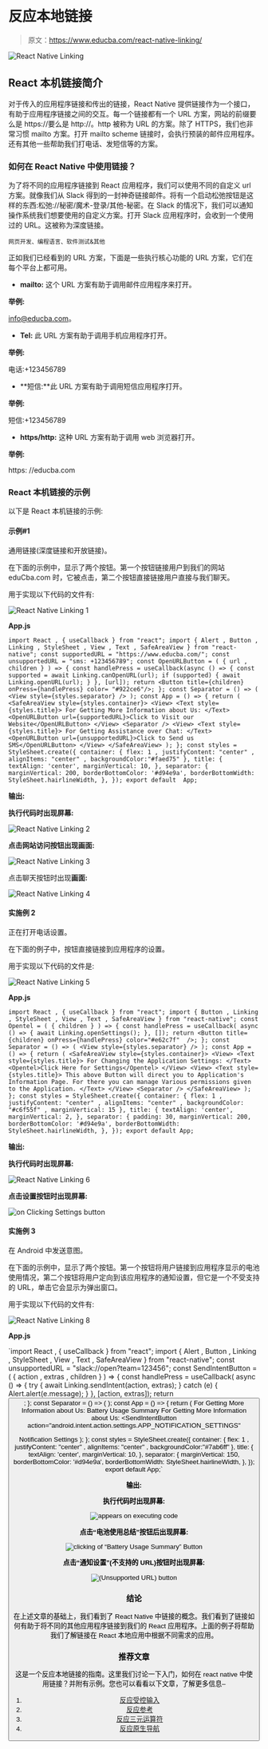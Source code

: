 # 反应本地链接

> 原文：<https://www.educba.com/react-native-linking/>

![React Native Linking](img/d7667cdde427e4b34d3f9e9fe2c2e410.png)



## React 本机链接简介

对于传入的应用程序链接和传出的链接，React Native 提供链接作为一个接口，有助于应用程序链接之间的交互。每一个链接都有一个 URL 方案，网站的前缀要么是 https://要么是 http://。http 被称为 URL 的方案。除了 HTTPS，我们也非常习惯 mailto 方案。打开 mailto scheme 链接时，会执行预装的邮件应用程序。还有其他一些帮助我们打电话、发短信等的方案。

### 如何在 React Native 中使用链接？

为了将不同的应用程序链接到 React 应用程序，我们可以使用不同的自定义 url 方案。就像我们从 Slack 得到的一封神奇链接邮件。将有一个启动松弛按钮是这样的东西:松弛://秘密/魔术-登录/其他-秘密。在 Slack 的情况下，我们可以通知操作系统我们想要使用的自定义方案。打开 Slack 应用程序时，会收到一个使用过的 URL。这被称为深度链接。

<small>网页开发、编程语言、软件测试&其他</small>

正如我们已经看到的 URL 方案，下面是一些执行核心功能的 URL 方案，它们在每个平台上都可用。

*   **mailto:** 这个 URL 方案有助于调用邮件应用程序来打开。

**举例:**

info@educba.com。

*   **Tel:** 此 URL 方案有助于调用手机应用程序打开。

**举例:**

电话:+123456789

*   **短信:**此 URL 方案有助于调用短信应用程序打开。

**举例:**

短信:+123456789

*   **https/http:** 这种 URL 方案有助于调用 web 浏览器打开。

**举例:**

https: //educba.com

### React 本机链接的示例

以下是 React 本机链接的示例:

#### 示例#1

通用链接(深度链接和开放链接)。

在下面的示例中，显示了两个按钮。第一个按钮链接用户到我们的网站 eduCba.com 时，它被点击，第二个按钮直接链接用户直接与我们聊天。

用于实现以下代码的文件有:

![React Native Linking 1](img/b7817ef3b8fe7fe9771cfa8008d23e81.png)



**App.js**

`import React
, { useCallback } from "react";
import { Alert
, Button
, Linking
, StyleSheet
, View
, Text
, SafeAreaView } from "react-native";
const supportedURL = "https://www.educba.com/";
const unsupportedURL = "sms: +123456789";
const OpenURLButton = (
{
url
, children
}
) => {
const handlePress
= useCallback(async () =>
{
const supported = await Linking.canOpenURL(url);
if (supported) {
await Linking.openURL(url);
}
}, [url]);
return <Button
title={children}
onPress={handlePress}
color= "#922ce6"/>;
};
const Separator = () => (
<View style={styles.separator} />
);
const App = () => {
return (
<SafeAreaView style={styles.container}>
<View>
<Text style={styles.title}>
For Getting More Information about Us:
</Text>
<OpenURLButton url={supportedURL}>Click to Visit our Website</OpenURLButton>
</View>
<Separator />
<View>
<Text style={styles.title}>
For Getting Assistance over Chat:
</Text>
<OpenURLButton url={unsupportedURL}>Click to Send us SMS</OpenURLButton>
</View>
</SafeAreaView>
);
};
const styles = StyleSheet.create({
container: { flex: 1
, justifyContent: "center"
, alignItems: "center"
, backgroundColor:"#faed75"
},
title: {
textAlign: 'center',
marginVertical: 10,
},
separator: {
marginVertical: 200,
borderBottomColor: '#d94e9a',
borderBottomWidth: StyleSheet.hairlineWidth,
},
});
export default  App;`

**输出:**

**执行代码时出现屏幕:**

![React Native Linking 2](img/942d7a9352d7f4b0e7fd35fd9137fef7.png)



**点击网站访问按钮出现画面:**

![React Native Linking 3](img/6dd573b1bf7587c3adfe33d3f06e921e.png)



点击聊天按钮时出现**画面:**

![React Native Linking 4](img/58d14a1109e11d949824b110bcf080d4.png)



#### 实施例 2

正在打开电话设置。

在下面的例子中，按钮直接链接到应用程序的设置。

用于实现以下代码的文件是:

![React Native Linking 5](img/b3c9bf8db7a534c8cf4cf4fbe912e2b8.png)



**App.js**

`import React
, { useCallback } from "react";
import { Button
, Linking
, StyleSheet
, View
, Text
, SafeAreaView } from "react-native";
const Opentel = (
{
children
}
) => {
const handlePress
= useCallback(
async () => {
await Linking.openSettings();
}, []);
return <Button
title={children}
onPress={handlePress}
color="#e62c7f"  />;
};
const Separator = () => (
<View style={styles.separator} />
);
const App = () => {
return (
<SafeAreaView style={styles.container}>
<View>
<Text style={styles.title}>
For Changing the Application Settings:
</Text>
<Opentel>Click Here for Settings</Opentel>
</View>
<View>
<Text style={styles.title}>
This above Button will direct you to Application's Information Page. For there you can manage Various permissions given to the Application.
</Text>
</View>
<Separator />
</SafeAreaView>
);
};
const styles = StyleSheet.create({
container: { flex: 1
, justifyContent: "center"
, alignItems: "center"
, backgroundColor: "#c6f55f"
, marginVertical: 15
},
title: {
textAlign: 'center',
marginVertical: 2,
},
separator: {
padding: 30,
marginVertical: 200,
borderBottomColor: '#d94e9a',
borderBottomWidth: StyleSheet.hairlineWidth,
},
});
export default App;`

**输出:**

**执行代码时出现屏幕:**

![React Native Linking 6](img/033e69437fdf50268263f1254b1d6dab.png)



**点击设置按钮时出现屏幕:**

![on Clicking Settings button](img/93cadb3e5954ec586a68dede54396253.png)



#### 实施例 3

在 Android 中发送意图。

在下面的示例中，显示了两个按钮。第一个按钮将用户链接到应用程序显示的电池使用情况，第二个按钮将用户定向到该应用程序的通知设置，但它是一个不受支持的 URL，单击它会显示为弹出窗口。

用于实现以下代码的文件有:

![React Native Linking 8](img/c379b6eea7cfa2058ac7811bf4f13509.png)



**App.js**

`import React
, { useCallback } from "react";
import { Alert
, Button
, Linking
, StyleSheet
, View
, Text
, SafeAreaView } from "react-native";
const unsupportedURL = "slack://open?team=123456";
const SendIntentButton
= (
{
action
, extras
, children
}
) => {
const handlePress
= useCallback(
async () => {
try {
await Linking.sendIntent(action, extras);
} catch (e) {
Alert.alert(e.message);
}
}, [action, extras]);
return <Button
title={children}
onPress={handlePress}
color="#ed213c" />;
};
const Separator = () => (
<View style={styles.separator} />
);
const App = () => {
return (
<SafeAreaView style={styles.container}>
<View>
<Text style={styles.title}>
For Getting More Information about Us:
</Text>
<SendIntentButton action="android.intent.action.POWER_USAGE_SUMMARY">
Battery Usage Summary
</SendIntentButton>
</View>
<Separator />
<View>
<Text style={styles.title}>
For Getting More Information about Us:
</Text>
<SendIntentButton
action="android.intent.action.settings.APP_NOTIFICATION_SETTINGS"
>
Notification Settings
</SendIntentButton>
</View>
</SafeAreaView>
);
};
const styles = StyleSheet.create({
container: { flex: 1
, justifyContent: "center"
, alignItems: "center"
, backgroundColor:"#7ab6ff" },
title: {
textAlign: 'center',
marginVertical: 10,
},
separator: {
marginVertical: 150,
borderBottomColor: '#d94e9a',
borderBottomWidth: StyleSheet.hairlineWidth,
},
});
export default App;`

**输出:**

**执行代码时出现屏幕:**

![appears on executing code](img/c6cc9a8dc6ca08bcab34544420c748c7.png)



**点击“电池使用总结”按钮后出现屏幕:**

![clicking of “Battery Usage Summary” Button](img/b57f32e49bab1e2f52ce73fbd9c1671a.png)



**点击“通知设置”(不支持的 URL)按钮时出现屏幕:**

![(Unsupported URL) button](img/7b0c85ec74e8b82630a9f885be3fa163.png)



### 结论

在上述文章的基础上，我们看到了 React Native 中链接的概念。我们看到了链接如何有助于将不同的其他应用程序链接到我们的 React 应用程序。上面的例子将帮助我们了解链接在 React 本地应用中根据不同需求的应用。

### 推荐文章

这是一个反应本地链接的指南。这里我们讨论一下入门，如何在 react native 中使用链接？并附有示例。您也可以看看以下文章，了解更多信息–

1.  [反应受控输入](https://www.educba.com/react-controlled-input/)
2.  [反应参考](https://www.educba.com/react-refs/)
3.  [反应三元运算符](https://www.educba.com/react-ternary-operator/)
4.  [反应原生导航](https://www.educba.com/react-native-navigation/)





